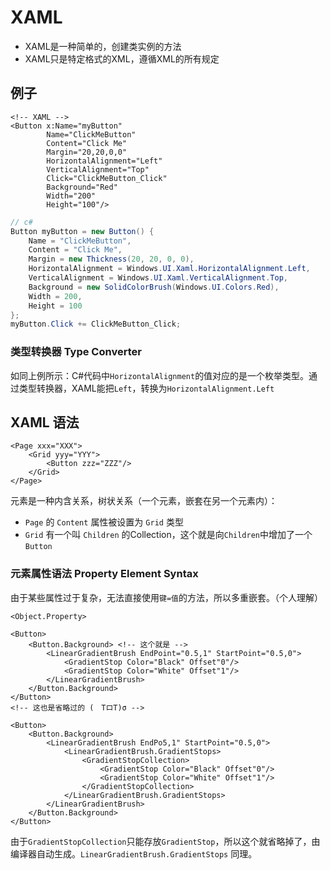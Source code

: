 # XAML

- XAML是一种简单的，创建类实例的方法
- XAML只是特定格式的XML，遵循XML的所有规定

## 例子

```xaml
<!-- XAML -->
<Button x:Name="myButton"
        Name="ClickMeButton"
        Content="Click Me"
        Margin="20,20,0,0"
        HorizontalAlignment="Left"
        VerticalAlignment="Top"
        Click="ClickMeButton_Click"
        Background="Red"
        Width="200"
        Height="100"/>
```

```c#
// c#
Button myButton = new Button() {
    Name = "ClickMeButton",
    Content = "Click Me",
    Margin = new Thickness(20, 20, 0, 0),
    HorizontalAlignment = Windows.UI.Xaml.HorizontalAlignment.Left,
    VerticalAlignment = Windows.UI.Xaml.VerticalAlignment.Top,
    Background = new SolidColorBrush(Windows.UI.Colors.Red),
    Width = 200,
    Height = 100
};
myButton.Click += ClickMeButton_Click;
```

### 类型转换器 Type Converter

如同上例所示：C#代码中`HorizontalAlignment`的值对应的是一个枚举类型。通过类型转换器，XAML能把`Left`，转换为`HorizontalAlignment.Left`

## XAML 语法

```xaml
<Page xxx="XXX">
    <Grid yyy="YYY">
        <Button zzz="ZZZ"/>
    </Grid>
</Page>
```

元素是一种内含关系，树状关系（一个元素，嵌套在另一个元素内）：

- `Page` 的 `Content` 属性被设置为 `Grid` 类型
- `Grid` 有一个叫 `Children` 的Collection，这个就是向`Children`中增加了一个`Button`

### 元素属性语法 Property Element Syntax

由于某些属性过于复杂，无法直接使用`键=值`的方法，所以多重嵌套。（个人理解）

`<Object.Property>`

```xaml
<Button>
    <Button.Background> <!-- 这个就是 -->
        <LinearGradientBrush EndPoint="0.5,1" StartPoint="0.5,0">
            <GradientStop Color="Black" Offset"0"/>
            <GradientStop Color="White" Offset"1"/>
        </LinearGradientBrush>
    </Button.Background>
</Button>
<!-- 这也是省略过的 (　TロT)σ -->

<Button>
    <Button.Background>
        <LinearGradientBrush EndPo5,1" StartPoint="0.5,0">
            <LinearGradientBrush.GradientStops>
                <GradientStopCollection>
                    <GradientStop Color="Black" Offset"0"/>
                    <GradientStop Color="White" Offset"1"/>
                </GradientStopCollection>
            </LinearGradientBrush.GradientStops>
        </LinearGradientBrush>
    </Button.Background>
</Button>
```

由于`GradientStopCollection`只能存放`GradientStop`，所以这个就省略掉了，由编译器自动生成。`LinearGradientBrush.GradientStops` 同理。